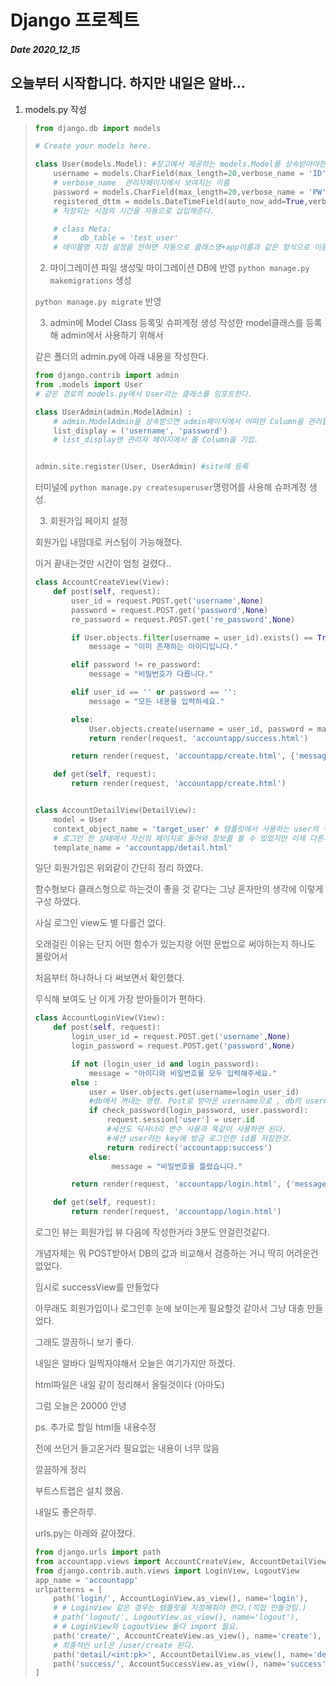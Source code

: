 # Django 프로젝트
##### Date 2020_12_15
오늘부터 시작합니다.
하지만 내일은 알바...
---
1. models.py 작성
> ```Python
> from django.db import models
> 
> # Create your models here.
> 
> class User(models.Model): #장고에서 제공하는 models.Model를 상속받아야한다.
>     username = models.CharField(max_length=20,verbose_name = 'ID')
>     # verbose_name  관리자페이지에서 보여지는 이름
>     password = models.CharField(max_length=20,verbose_name = 'PW')
>     registered_dttm = models.DateTimeField(auto_now_add=True,verbose_name='RegistrationTime') 
>     # 저장되는 시점의 시간을 자동으로 삽입해준다.
> 
>     # class Meta:
>     #     db_table = 'test_user'
>     # 테이블명 지정 설정을 안하면 자동으로 클래스명+app이름과 같은 형식으로 이름 설정
> ```
> 
> 2. 마이그레이션 파일 생성및 마이그레이션 DB에 반영
> ```python manage.py makemigrations``` 생성
> 
> ```python manage.py migrate``` 반영
> 
> 3. admin에 Model Class 등록및 슈퍼계정 생성
> 작성한 model클래스를 등록해 admin에서 사용하기 위해서
> 
> 같은 폴더의 admin.py에 아래 내용을 작성한다.
> ```Python
> from django.contrib import admin
> from .models import User
> # 같은 경로의 models.py에서 User라는 클래스를 임포트한다.
> 
> class UserAdmin(admin.ModelAdmin) :
>     # admin.ModelAdmin을 상속받으면 admin페이지에서 어떠한 Column을 관리할지에 대한 설정이 가능
>     list_display = ('username', 'password')
>     # list_display엔 관리자 페이지에서 볼 Column을 기입.
> 
> 
> admin.site.register(User, UserAdmin) #site에 등록
> ```
> 
> 터미널에 ```python manage.py createsuperuser```명령어를 사용해 슈퍼계정 생성.
> 
> 3. 회원가입 페이지 설정 
> 
> 회원가입 내맘대로 커스텀이 가능해졌다.
> 
> 이거 끝내는것만 시간이 엄청 걸렸다..
> 
> ```Python
> class AccountCreateView(View):
>     def post(self, request):
>         user_id = request.POST.get('username',None)
>         password = request.POST.get('password',None)
>         re_password = request.POST.get('re_password',None)
> 
>         if User.objects.filter(username = user_id).exists() == True:
>             message = "이미 존재하는 아이디입니다."
> 
>         elif password != re_password:
>             message = "비밀번호가 다릅니다."
> 
>         elif user_id == '' or password == '':
>             message = "모든 내용을 입력하세요."
> 
>         else:
>             User.objects.create(username = user_id, password = make_password(password))
>             return render(request, 'accountapp/success.html')
> 
>         return render(request, 'accountapp/create.html', {'message': message})
> 
>     def get(self, request):
>         return render(request, 'accountapp/create.html')
> 
> 
> class AccountDetailView(DetailView):
>     model = User
>     context_object_name = 'target_user' # 탬플릿에서 사용하는 user의 객체 이름을 target_user로 다르게 설정해줌
>     # 로그인 한 상태에서 자신의 페이지로 들어와 정보를 볼 수 있었지만 이제 다른사람이 그 페이지에 들어가더라도 정상적으로 열람 가능하다.
>     template_name = 'accountapp/detail.html'
> ```
> 일단 회원가입은 위외같이 간단히 정리 하였다. 
> 
> 함수형보다 클래스형으로 하는것이 좋을 것 같다는 그냥 혼자만의 생각에 이렇게 구성 하였다.
> 
> 사실 로그인 view도 별 다를건 없다.
> 
> 오래걸린 이유는 단지 어떤 함수가 있는지랑 어떤 문법으로 써야하는지 하나도 몰랐어서
> 
> 처음부터 하나하나 다 써보면서 확인했다.
> 
> 무식해 보여도 난 이게 가장 받아들이가 편하다.
> 
> ```Python
> class AccountLoginView(View):
>     def post(self, request):
>         login_user_id = request.POST.get('username',None)
>         login_password = request.POST.get('password',None)
> 
>         if not (login_user_id and login_password):
>             message = "아이디와 비밀번호를 모두 입력해주세요."
>         else : 
>             user = User.objects.get(username=login_user_id) 
>             #db에서 꺼내는 명령. Post로 받아온 username으로 , db의 username을 꺼내온다.
>             if check_password(login_password, user.password):
>                 request.session['user'] = user.id 
>                 #세션도 딕셔너리 변수 사용과 똑같이 사용하면 된다.
>                 #세션 user라는 key에 방금 로그인한 id를 저장한것.
>                 return redirect('accountapp:success')
>             else:
>                  message = "비밀번호를 틀렸습니다."
> 
>         return render(request, 'accountapp/login.html', {'message': message})
> 
>     def get(self, request):
>         return render(request, 'accountapp/login.html')
> ```
> 로그인 뷰는 회원가입 뷰 다음에 작성한거라 3분도 안걸린것같다.
> 
> 개념자체는 뭐 POST받아서 DB의 값과 비교해서 검증하는 거니 딱히 어려운건 없었다.
> 
> 임시로 successView를 만들었다 
> 
> 아무래도 회원가입이나 로그인후 눈에 보이는게 필요할것 같아서 그냥 대충 만들었다.
> 
> 그래도 깔끔하니 보기 좋다.
> 
> 내일은 알바다 일찍자야해서 오늘은 여기가지만 하겠다.
> 
> html파일은 내일 같이 정리해서 올릴것이다 (아마도)
> 
> 그럼 오늘은 20000 안녕
> 
> ps.
> 추가로 할일 html들 내용수정
> 
> 전에 쓰던거 들고온거라 필요없는 내용이 너무 많음
> 
> 깔끔하게 정리
> 
> 부트스트랩은 설치 했음.
> 
> 내일도 좋은하루.
> 
> urls.py는 아래와 같아졌다.
> ```Python
> from django.urls import path
> from accountapp.views import AccountCreateView, AccountDetailView, AccountSuccessView, AccountLoginView
> from django.contrib.auth.views import LoginView, LogoutView
> app_name = 'accountapp'
> urlpatterns = [
>     path('login/', AccountLoginView.as_view(), name='login'),
>     # # LoginView 같은 경우는 템플릿을 지정해줘야 한다.(직접 만들것임.)
>     # path('logout/', LogoutView.as_view(), name='logout'),
>     # # LoginView와 LogoutView 둘다 import 필요.
>     path('create/', AccountCreateView.as_view(), name='create'),
>     # 최종적인 url은 /user/create 된다.
>     path('detail/<int:pk>', AccountDetailView.as_view(), name='detail'),
>     path('success/', AccountSuccessView.as_view(), name='success'),
> ] 
> ```
> 
> 
